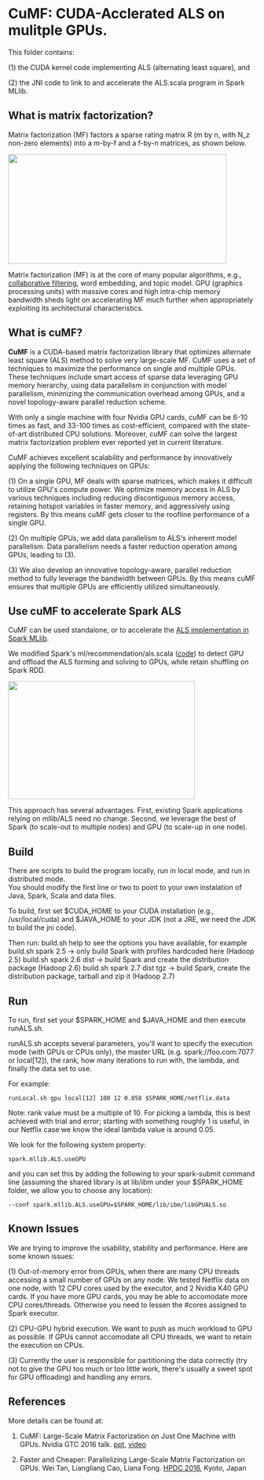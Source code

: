 # CuMF: CUDA-Acclerated ALS on mulitple GPUs. 

This folder contains:

(1) the CUDA kernel code implementing ALS (alternating least square), and 

(2) the JNI code to link to and accelerate the ALS.scala program in Spark MLlib.

## What is matrix factorization?

Matrix factorization (MF) factors a sparse rating matrix R (m by n, with N_z non-zero elements) into a m-by-f and a f-by-n matrices, as shown below.

<img src=https://github.com/wei-tan/CUDA-MLlib/raw/master/als/images/mf.png width=444 height=223 />
 
Matrix factorization (MF) is at the core of many popular algorithms, e.g., [collaborative filtering](https://en.wikipedia.org/wiki/Collaborative_filtering), word embedding, and topic model. GPU (graphics processing units) with massive cores and high intra-chip memory bandwidth sheds light on accelerating MF much further when appropriately exploiting its architectural characteristics.

## What is cuMF?

**CuMF** is a CUDA-based matrix factorization library that optimizes alternate least square (ALS) method to solve very large-scale MF. CuMF uses a set of techniques to maximize the performance on single and multiple GPUs. These techniques include smart access of sparse data leveraging GPU memory hierarchy, using data parallelism in conjunction with model parallelism, minimizing the communication overhead among GPUs, and a novel topology-aware parallel reduction scheme.

With only a single machine with four Nvidia GPU cards, cuMF can be 6-10 times as fast, and 33-100 times as cost-efficient, compared with the state-of-art distributed CPU solutions. Moreover, cuMF can solve the largest matrix factorization problem ever reported yet in current literature. 

CuMF achieves excellent scalability and performance by innovatively applying the following techniques on GPUs:  

(1) On a single GPU, MF deals with sparse matrices, which makes it difficult to utilize GPU's compute power. We optimize memory access in ALS by various techniques including reducing discontiguous memory access, retaining hotspot variables in faster memory, and aggressively using registers. By this means cuMF gets closer to the roofline performance of a single GPU. 

(2) On multiple GPUs, we add data parallelism to ALS's inherent model parallelism. Data parallelism needs a faster reduction operation among GPUs, leading to (3).

(3) We also develop an innovative topology-aware, parallel reduction method to fully leverage the bandwidth between GPUs. By this means cuMF ensures that multiple GPUs are efficiently utilized simultaneously.

## Use cuMF to accelerate Spark ALS

CuMF can be used standalone, or to accelerate the [ALS implementation in Spark MLlib](https://github.com/apache/spark/blob/master/mllib/src/main/scala/org/apache/spark/ml/recommendation/ALS.scala).

We modified Spark's ml/recommendation/als.scala ([code](https://github.com/wei-tan/SparkGPU/blob/MLlib/mllib/src/main/scala/org/apache/spark/ml/recommendation/ALS.scala)) to detect GPU and offload the ALS forming and solving to GPUs, while retain shuffling on Spark RDD. 

<img src=https://github.com/wei-tan/CUDA-MLlib/raw/master/als/images/spark-gpu.png width=380 height=240 />

This approach has several advantages. First, existing Spark applications relying on mllib/ALS need no change. Second, we leverage the best of Spark (to scale-out to multiple nodes) and GPU (to scale-up in one node).

## Build
There are scripts to build the program locally, run in local mode, and run in distributed mode.  
You should modify the first line or two to point to your own instalation of Java, Spark, Scala and data files.

To build, first set $CUDA_HOME to your CUDA installation (e.g., /usr/local/cuda) and $JAVA_HOME to your JDK (not a JRE, we need the JDK to build the jni code).

Then run:
	build.sh help to see the options you have available, for example
	build.sh spark 2.5 -> only build Spark with profiles hardcoded here (Hadoop 2.5)
        build.sh spark 2.6 dist -> build Spark and create the distribution package (Hadoop 2.6)
        build.sh spark 2.7 dist tgz -> build Spark, create the distribution package, tarball and zip it (Hadoop 2.7)

## Run

To run, first set your $SPARK_HOME and $JAVA_HOME and then execute runALS.sh.

runALS.sh accepts several parameters, you'll want to specify the execution mode (with GPUs or CPUs only), the master URL (e.g. spark://foo.com:7077 or local[12]), the rank, how many iterations to run with, the lambda, and finally the data set to use.

For example:

	runLocal.sh gpu local[12] 100 12 0.058 $SPARK_HOME/netflix.data

Note: rank value must be a multiple of 10.
For picking a lambda, this is best achieved with trial and error; starting with something roughly 1 is useful, in our Netflix case we know the ideal lambda value is around 0.05.

We look for the following system property:

	spark.mllib.ALS.useGPU
	
and you can set this by adding the following to your spark-submit command line (assuming the shared library is at lib/ibm under your $SPARK_HOME folder, we allow you to choose any location):

	--conf spark.mllib.ALS.useGPU=$SPARK_HOME/lib/ibm/libGPUALS.so

## Known Issues
We are trying to improve the usability, stability and performance. Here are some known issues:

(1) Out-of-memory error from GPUs, when there are many CPU threads accessing a small number of GPUs on any node. We tested Netflix data on one node, with 12 CPU cores used by the executor, and 2 Nvidia K40 GPU cards. If you have more GPU cards, you may be able to accomodate more CPU cores/threads. Otherwise you need to lessen the #cores assigned to Spark executor.

(2) CPU-GPU hybrid execution. We want to push as much workload to GPU as possible. If GPUs cannot accomodate all CPU threads, we want to retain the execution on CPUs. 

(3) Currently the user is responsible for partitioning the data correctly (try not to give the GPU too much or too little work, there's usually a sweet spot for GPU offloading) and handling any errors.

## References

More details can be found at:

1) CuMF: Large-Scale Matrix Factorization on Just One Machine with GPUs. Nvidia GTC 2016 talk. [ppt](http://www.slideshare.net/tanwei/s6211-cumf-largescale-matrix-factorization-on-just-one-machine-with-gpus), [video](http://on-demand.gputechconf.com/gtc/2016/video/S6211.html)

2) Faster and Cheaper: Parallelizing Large-Scale Matrix Factorization on GPUs. Wei Tan, Liangliang Cao, Liana Fong. [HPDC 2016](http://arxiv.org/abs/1603.03820), Kyoto, Japan
